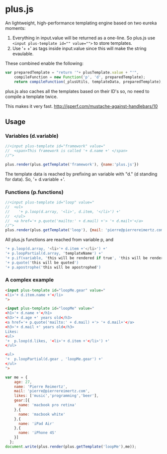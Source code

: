 plus.js
=======

An lightweight, high-performance templating engine based on two eureka moments:

1. Everything in input.value will be returned as a one-line. So plus.js use `<input plus-template id="" value="">` to store templates.
2. Use '+  +'  as tags inside input.value since this will make the string evaulable.

These combined enable the following:
```javascript
var preparedTemplate = "return '"+ plusTemplate.value + "'",
    compileFunction = new Function('p', 'd', preparedTemplate);
    return compileFunction(_plusUtils, templateData, preparedTemplate);
```

plus.js also caches all the templates based on their ID's so, no need to compile a template twice.

This makes it very fast.
http://jsperf.com/mustache-against-handlebars/10

Usage
-------

### Variables (d.variable)
```javascript
//<input plus-template id="framework" value="
//  <span>This framework is called '+ d.name +' </span>
//">

plus.render(plus.getTemplate('framework'), {name:'plus.js'})
```
The template data is reached by prefixing an variable with "d." (d standing for data).
So, '+ d.variable +'.

### Functions (p.functions)

```javascript
//<input plus-template id="loop" value="
//  <ul>
//    '+ p.loop(d.array, '<li>', d.item, '</li>') +'
//  </ul>
//  <a href='+ p.quote('mailto:' + d.mail) +'> '+ d.mail+'</a>
//">
plus.render(plus.getTemplate('loop'), {mail: 'pierre@pierrereimertz.com', array:['h','e','l','l','o']});
```

All plus.js functions are reached from variable p, and 

```javascript
'+ p.loop(d.array, '<li>'+ d.item +'</li>') +'
'+ p.loopPartial(d.array, 'templateName') +'
'+ p.if(variable, 'this will be rendered if true', 'this will be rendered if false (optional)') +'   
'+ p.quote('this will be quoted') 
'+ p.apostrophe('this will be apostrophed') 
```

### A complex example
```html
<input plus-template id="loopMe.gear" value="
<li>'+ d.item.name +'</li>
">

<input plus-template id="loopMe" value="
<h1>'+ d.name +'</h1>
<h3>'+ d.age +' years old</h3>
<a href='+ p.quote('mailto:' + d.mail) +'> '+ d.mail+'</a>
<h3>'+ d.mail +' years old</h3>
Likes:
<ul>
'+  p.loop(d.likes, '<li>'+ d.item +'</li>') +'  
</ul>

<ul>
'+  p.loopPartial(d.gear , 'loopMe.gear') +' 
</ul>
">
```
```javascript
var me = {
    age: 27,
    name: 'Pierre Reimertz',
    mail: 'pierre@pierrereimertz.com',
    likes: ['music','programming','beer'],
    gear:[{
      name: 'macbook pro retina'
    },{
      name: 'macbook white'
    },{
      name: 'iPad Air'
    },{
      name: 'iPhone 4S'
    }]
  };
document.write(plus.render(plus.getTemplate('loopMe'),me));
```
